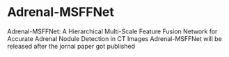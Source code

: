 # Adrenal-MSFFNet
Adrenal-MSFFNet: A Hierarchical Multi-Scale Feature Fusion Network for Accurate Adrenal Nodule Detection in CT Images
Adrenal-MSFFNet will be released after the jornal paper got published
